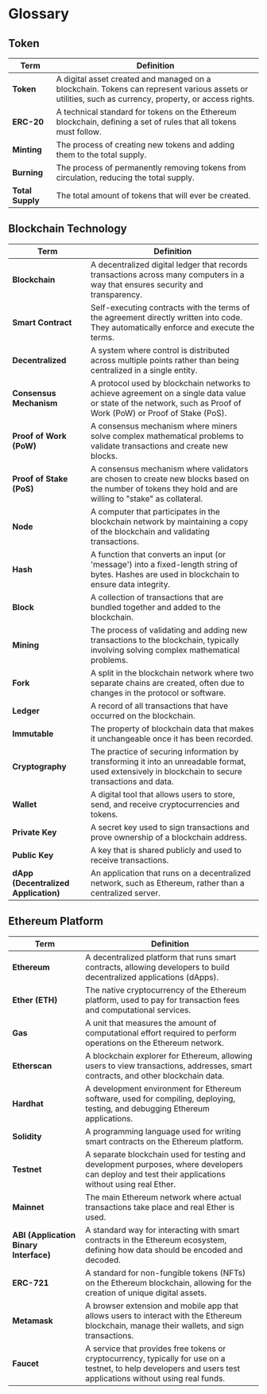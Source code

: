 # Glossary

## Token

| Term          | Definition                                                                                           |
|---------------|------------------------------------------------------------------------------------------------------|
| **Token**     | A digital asset created and managed on a blockchain. Tokens can represent various assets or utilities, such as currency, property, or access rights. |
| **ERC-20**    | A technical standard for tokens on the Ethereum blockchain, defining a set of rules that all tokens must follow. |
| **Minting**   | The process of creating new tokens and adding them to the total supply.                              |
| **Burning**   | The process of permanently removing tokens from circulation, reducing the total supply.              |
| **Total Supply** | The total amount of tokens that will ever be created.                                             |

## Blockchain Technology

| Term               | Definition                                                                                           |
|--------------------|------------------------------------------------------------------------------------------------------|
| **Blockchain**     | A decentralized digital ledger that records transactions across many computers in a way that ensures security and transparency. |
| **Smart Contract** | Self-executing contracts with the terms of the agreement directly written into code. They automatically enforce and execute the terms. |
| **Decentralized**  | A system where control is distributed across multiple points rather than being centralized in a single entity. |
| **Consensus Mechanism** | A protocol used by blockchain networks to achieve agreement on a single data value or state of the network, such as Proof of Work (PoW) or Proof of Stake (PoS). |
| **Proof of Work (PoW)** | A consensus mechanism where miners solve complex mathematical problems to validate transactions and create new blocks. |
| **Proof of Stake (PoS)** | A consensus mechanism where validators are chosen to create new blocks based on the number of tokens they hold and are willing to "stake" as collateral. |
| **Node**           | A computer that participates in the blockchain network by maintaining a copy of the blockchain and validating transactions. |
| **Hash**           | A function that converts an input (or 'message') into a fixed-length string of bytes. Hashes are used in blockchain to ensure data integrity. |
| **Block**          | A collection of transactions that are bundled together and added to the blockchain.                  |
| **Mining**         | The process of validating and adding new transactions to the blockchain, typically involving solving complex mathematical problems. |
| **Fork**           | A split in the blockchain network where two separate chains are created, often due to changes in the protocol or software. |
| **Ledger**         | A record of all transactions that have occurred on the blockchain.                                   |
| **Immutable**      | The property of blockchain data that makes it unchangeable once it has been recorded.                |
| **Cryptography**   | The practice of securing information by transforming it into an unreadable format, used extensively in blockchain to secure transactions and data. |
| **Wallet**         | A digital tool that allows users to store, send, and receive cryptocurrencies and tokens.            |
| **Private Key**    | A secret key used to sign transactions and prove ownership of a blockchain address.                  |
| **Public Key**     | A key that is shared publicly and used to receive transactions.                                      |
| **dApp (Decentralized Application)** | An application that runs on a decentralized network, such as Ethereum, rather than a centralized server. |

## Ethereum Platform

| Term               | Definition                                                                                           |
|--------------------|------------------------------------------------------------------------------------------------------|
| **Ethereum**       | A decentralized platform that runs smart contracts, allowing developers to build decentralized applications (dApps). |
| **Ether (ETH)**    | The native cryptocurrency of the Ethereum platform, used to pay for transaction fees and computational services. |
| **Gas**            | A unit that measures the amount of computational effort required to perform operations on the Ethereum network. |
| **Etherscan**      | A blockchain explorer for Ethereum, allowing users to view transactions, addresses, smart contracts, and other blockchain data. |
| **Hardhat**        | A development environment for Ethereum software, used for compiling, deploying, testing, and debugging Ethereum applications. |
| **Solidity**       | A programming language used for writing smart contracts on the Ethereum platform.                     |
| **Testnet**        | A separate blockchain used for testing and development purposes, where developers can deploy and test their applications without using real Ether. |
| **Mainnet**        | The main Ethereum network where actual transactions take place and real Ether is used.                |
| **ABI (Application Binary Interface)** | A standard way for interacting with smart contracts in the Ethereum ecosystem, defining how data should be encoded and decoded. |
| **ERC-721**        | A standard for non-fungible tokens (NFTs) on the Ethereum blockchain, allowing for the creation of unique digital assets. |
| **Metamask**       | A browser extension and mobile app that allows users to interact with the Ethereum blockchain, manage their wallets, and sign transactions. |
| **Faucet**         | A service that provides free tokens or cryptocurrency, typically for use on a testnet, to help developers and users test applications without using real funds. |